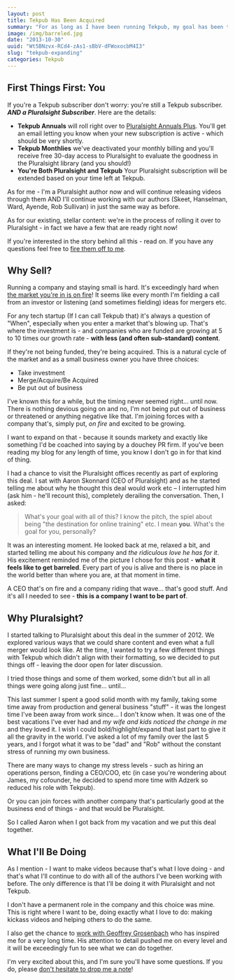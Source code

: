 ```yaml
---
layout: post
title: Tekpub Has Been Acquired
summary: "For as long as I have been running Tekpub, my goal has been to expand things. Our subject matter, our market, and above all: Your Minds. Today I'm happy to announce that I'm joining forces with Pluralsight: <b>Tekpub has been acquired</b>. This is good news all around - for you, for me, and for the online learning industry."
image: /img/barreled.jpg
date: "2013-10-30"
uuid: "Wt5BNzvx-RCd4-zAs1-sBbV-dFWoxocbM4I3"
slug: "tekpub-expanding"
categories: Tekpub
---
```


## First Things First: You
If you're a Tekpub subscriber don't worry: you're still a Tekpub subscriber. **_AND a Pluralsight Subscriber_**. Here are the details:

 - **Tekpub Annuals** will roll right over to [Pluralsight Annuals Plus](http://pluralsight.com/training/Products/Individual). You'll get an email letting you know when your new subscription is active - which should be very shortly.
 - **Tekpub Monthlies** we've deactivated your monthly billing and you'll receive free 30-day access to Pluralsight to evaluate the goodness in the Pluralsight library (and you should!)
 - **You're Both Pluralsight and Tekpub** Your Pluralsight subscription will be extended based on your time left at Tekpub.

As for me - I'm a Pluralsight author now and will continue releasing videos through them AND I'll continue working with our authors (Skeet, Hanselman, Ward, Ayende, Rob Sullivan) in just the same way as before.

As for our existing, stellar content: we're in the process of rolling it over to Pluralsight - in fact we have a few that are ready right now!

If you're interested in the story behind all this - read on. If you have any questions feel free to [fire them off to me](mailto:rob@wekeroad.com). 

## Why Sell?
Running a company and staying small is hard. It's exceedingly hard when [the market you're in is on fire](http://blog.pluralsight.com/2013/01/09/the-story-behind-our-27-5m-series-a-funding/)! It seems like every month I'm fielding a call from an investor or listening (and sometimes fielding) ideas for mergers etc.

For any tech startup (If I can call Tekpub that) it's always a question of "When", especially when you enter a market that's blowing up. That's where the investment is - and companies who are funded are growing at 5 to 10 times our growth rate - **with less (and often sub-standard) content**.

If they're not being funded, they're being acquired. This is a natural cycle of the market and as a small business owner you have three choices:

 - Take investment
 - Merge/Acquire/Be Acquired
 - Be put out of business

I've known this for a while, but the timing never seemed right... until now. There is nothing devious going on and no, I'm not being put out of business or threatened or anything negative like that. I'm joining forces with a company that's, simply put, _on fire_ and excited to be growing. 

I want to expand on that - because it sounds markety and exactly like something I'd be coached into saying by a douchey PR firm. If you've been reading my blog for any length of time, you know I don't go in for that kind of thing.

I had a chance to visit the Pluralsight offices recently as part of exploring this deal. I sat with Aaron Skonnard (CEO of Pluralsight) and as he started telling me about why he thought this deal would work etc – I interrupted him (ask him - he'll recount this), completely derailing the conversation. Then, I asked:

> What's your goal with all of this? I know the pitch, the spiel about being "the destination for online training" etc. I mean **you**. What's the goal for you, personally?

It was an interesting moment. He looked back at me, relaxed a bit, and started telling me about his company and _the ridiculous love he has for it_. His excitement reminded me of the picture I chose for this post - **what it feels like to get barreled**. Every part of you is alive and there is no place in the world better than where you are, at that moment in time.

A CEO that's on fire and a company riding that wave... that's good stuff. And it's all I needed to see - **this is a company I want to be part of**.

## Why Pluralsight?
I started talking to Pluralsight about this deal in the summer of 2012. We explored various ways that we could share content and even what a full merger would look like. At the time, I wanted to try a few different things with Tekpub which didn't align with their formatting, so we decided to put things off - leaving the door open for later discussion.

I tried those things and some of them worked, some didn't but all in all things were going along just fine... until...

This last summer I spent a good solid month with my family, taking some time away from production and general business "stuff" - it was the longest time I've been away from work since... I don't know when. It was one of the best vacations I've ever had and _my wife and kids noticed the change in me_ and they loved it. I wish I could bold/highlight/expand that last part to give it all the gravity in the world. I've asked a lot of my family over the last 5 years, and I forgot what it was to be "dad" and "Rob" without the constant stress of running my own business.

There are many ways to change my stress levels - such as hiring an operations person, finding a CEO/COO, etc (in case you're wondering about James, my cofounder, he decided to spend more time with Adzerk so reduced his role with Tekpub).

Or you can join forces with another company that's particularly good at the business end of things - and that would be Pluralsight.

So I called Aaron when I got back from my vacation and we put this deal together. 


## What I'll Be Doing
As I mention - I want to make videos because that's what I love doing - and that's what I'll continue to do with all of the authors I've been working with before. The only difference is that I'll be doing it with Pluralsight and not Tekpub.

I don't have a permanent role in the company and this choice was mine. This is right where I want to be, doing exactly what I love to do: making kickass videos and helping others to do the same.

I also get the chance to [work with Geoffrey Grosenbach](https://peepcode.com/blog/2013/leveling-up) who has inspired me for a very long time. His attention to detail pushed me on every level and it will be exceedingly fun to see what we can do together.

I'm very excited about this, and I'm sure you'll have some questions. If you do, please [don't hesitate to drop me a note](mailto:robconery@gmail.com)!
